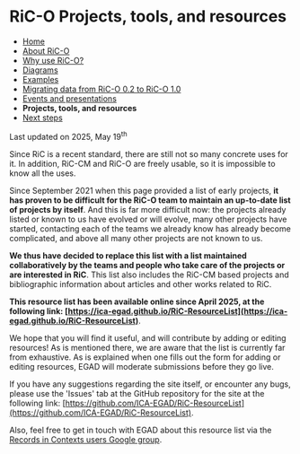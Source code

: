 # RiC-O Projects, tools, and resources



* [Home](index.html)
* [About RiC-O](about.html)
* [Why use RiC-O?](why-use-RiC-O.html)
* [Diagrams](diagrams.html)
* [Examples](examples.html)
* [Migrating data from RiC-O 0.2 to RiC-O 1.0](migrating-data-from-RIC-O-v0.2-to-v1.0.html)
* [Events and presentations](events.html)
* **Projects, tools, and resources**
* [Next steps](next-steps.html)



Last updated on 2025, May 19<sup>th</sup>


Since RiC is a recent standard, there are still not so many concrete uses for it. In addition, RiC-CM and RiC-O are freely usable, so it is impossible to know all the uses. 

Since September 2021 when this page provided a list of early projects, **it has proven to be difficult for the RiC-O team to maintain an up-to-date list of projects by itself**. And this is far more difficult now: the projects already listed or known to us have evolved or will evolve, many other projects have started, contacting each of the teams we already know has already become complicated, and above all many other projects are not known to us.

**We thus have decided to replace this list with a list maintained collaboratively by the teams and people who take care of the projects or are interested in RiC**. 
This list also includes the RiC-CM based projects and bibliographic information about articles and other works related to RiC.

**This resource list has been available online since April 2025, at the following link:  [https://ica-egad.github.io/RiC-ResourceList](https://ica-egad.github.io/RiC-ResourceList)**.

We hope that you will find it useful, and will contribute by adding or editing resources! As is mentioned there, we are aware that the list is currently far from exhaustive. As is explained when one fills out the form for adding or editing resources, EGAD will moderate submissions before they go live.

If you have any suggestions regarding the site itself, or encounter any bugs, please use the 'Issues' tab at the GitHub repository for the site at the following link: [https://github.com/ICA-EGAD/RiC-ResourceList](https://github.com/ICA-EGAD/RiC-ResourceList).

Also, feel free to get in touch with EGAD about this resource list via the [Records in Contexts users Google group](https://groups.google.com/g/Records_in_Contexts_users).



